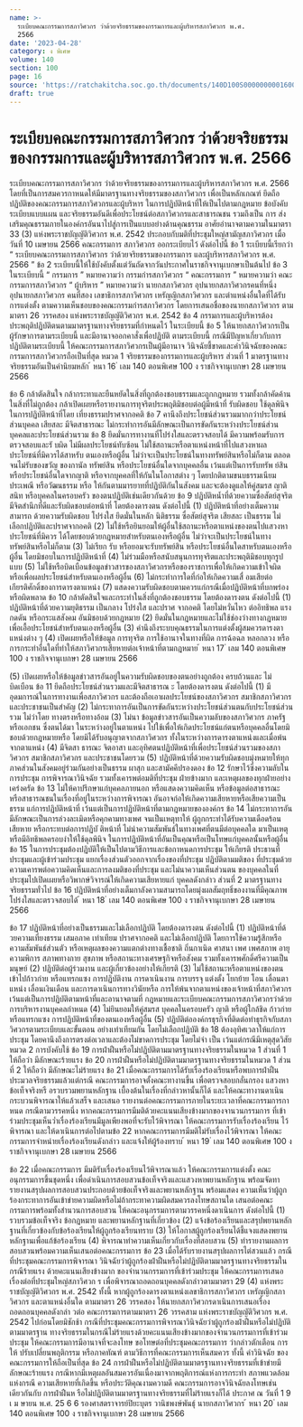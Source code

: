 ```yaml
---
name: >-
  ระเบียบคณะกรรมการสภาวิศวกร ว่าด้วยจริยธรรมของกรรมการและผู้บริหารสภาวิศวกร พ.ศ.
  2566
date: '2023-04-28'
category: ง พิเศษ
volume: 140
section: 100
page: 16
source: 'https://ratchakitcha.soc.go.th/documents/140D100S0000000001600.pdf'
draft: true
---
```


# ระเบียบคณะกรรมการสภาวิศวกร ว่าด้วยจริยธรรมของกรรมการและผู้บริหารสภาวิศวกร พ.ศ. 2566

ระเบียบคณะกรรมการสภาวิศวกร ว่าด้วยจริยธรรมของกรรมการและผู้บริหารสภาวิศวกร พ.ศ. 2566 โดยที่เป็นการสมควรกาหนดให้มีมาตรฐานทางจริยธรรมของสภาวิศวกร เพื่อเป็นหลักเกณฑ์ ยึดถือปฏิบัติของคณะกรรมการสภาวิศวกรและผู้บริหาร ในการปฏิบัติหน้าที่ให้เป็นไปตามกฎหมาย ข้อบังคับ ระเบียบแบบแผน และจริยธรรมอันดีเพื่อประโยชน์ต่อสภาวิศวกรและสาธารณชน รวมถึงเป็น การ ส่งเสริมคุณธรรมภายในองค์กรอันนาไปสู่การเป็นแบบอย่างด้านคุณธรรม อาศัยอำนาจตามความในมาตรา 33 (3) แห่งพระราชบัญญัติวิศวกร พ.ศ. 2542 ประกอบกับมติที่ประชุมใหญ่สามัญสภาวิศวกร เมื่อวันที่ 10 เมษายน 2566 คณะกรรมการ สภาวิศวกร ออกระเบียบไว้ ดังต่อไปนี้ ข้อ 1 ระเบียบนี้เรียกว่า “ ระเบียบคณะกรรมการสภาวิศวกร ว่าด้วยจริยธรรมของกรรมการ และผู้บริหารสภาวิศวกร พ.ศ. 2566 ” ข้อ 2 ระเบียบนี้ให้ใช้บังคับตั้งแต่วันถัดจากวันประกาศในราชกิจจานุเบกษาเป็นต้นไป ข้อ 3 ในระเบียบนี้ “ กรรมการ ” หมายความว่า กรรมกำรสภาวิศวกร “ คณะกรรมการ ” หมายความว่า คณะกรรมการสภาวิศวกร “ ผู้บริหาร ” หมายความว่า นายกสภาวิศวกร อุปนายกสภาวิศวกรคนที่หนึ่ง อุปนายกสภาวิศวกร คนที่สอง เลขาธิการสภาวิศวกร เหรัญญิกสภาวิศวกร และตำแหน่งอื่นใดที่ได้รับการแต่งตั้ง ตามความเห็นชอบของคณะกรรมกำรสภาวิศวกร โดยการเสนอชื่อของนายกสภาวิศวกร ตามมาตรา 26 วรรคสอง แห่งพระราชบัญญัติวิศวกร พ.ศ. 2542 ข้อ 4 กรรมการและผู้บริหารต้องประพฤติปฏิบัติตนตามมาตรฐานทางจริยธรรมที่กำหนดไว้ ในระเบียบนี้ ข้อ 5 ให้นายกสภาวิศวกรเป็นผู้รักษาการตามระเบียบนี้ และมีอานาจออกคาสั่งเพื่อปฏิบัติ ตามระเบียบนี้ กรณีมีปัญหาเกี่ยวกับการปฏิบัติตามระเบียบนี้ ให้คณะกรรมการสภาวิศวกรเป็นผู้มีอานาจ วินิจฉัยชี้ขาดและคำวินิจฉัยของคณะกรรมการสภาวิศวกรถือเป็นที่สุด หมวด 1 จริยธรรมของกรรมการและผู้บริหาร ส่วนที่ 1 มาตรฐานทางจริยธรรมอันเป็นค่านิยมหลัก ้ หนา 16 ่ เลม 140 ตอนพิเศษ 100 ง ราชกิจจานุเบกษา 28 เมษายน 2566

ข้อ 6 กล้าตัดสินใจ กล้ากระทาและยืนหยัดในสิ่งที่ถูกต้องชอบธรรมและถูกกฎหมาย รวมทั้งกล้าคัดค้านในสิ่งที่ไม่ถูกต้อง กล้าเปิดเผยหรือรายงานการทุจริตประพฤติมิชอบต่อผู้มีหน้าที่ รับผิดชอบ ใช้ดุลพินิจในการปฏิบัติหน้าที่โดย เที่ยงธรรมปราศจากอคติ ข้อ 7 คานึงถึงประโยชน์ส่วนรวมมากกว่าประโยชน์ส่วนบุคคล เสียสละ มีจิตสาธารณะ ไม่กระทำการอันมีลักษณะเป็นการขัดกันระหว่างประโยชน์ส่วนบุคคลและประโยชน์ส่วนรวม ข้อ 8 ยึดมั่นการทางานที่โปร่งใสและตรวจสอบได้ มีความพร้อมรับการตรวจสอบและรั บผิด ไม่มีผลประโยชน์ทับซ้อน ไม่ใช้สถานะหรือตาแหน่งหน้าที่ไปแสวงหาผลประโยชน์ที่มิควรได้สาหรับ ตนเองหรือผู้อื่น ไม่ว่าจะเป็นประโยชน์ในทางทรัพย์สินหรือไม่ก็ตาม ตลอดจนไม่รับของขวัญ ของกานัล ทรัพย์สิน หรือประโยชน์อื่นใดจากบุคคลอื่น เว้นแต่เป็นการรับทรัพ ย์สินหรือประโยชน์อื่นใดจากญาติ หรือจากบุคคลที่ให้กันในโอกาสต่าง ๆ โดยปกติตามขนบธรรมเนียม ประเพณี หรือวัฒนธรรม หรือ ให้กันตามมารยาทที่ปฏิบัติกันในสังคม และจะต้องดูแลให้คู่สมรส ญาติสนิท หรือบุคคลในครอบครัว ของตนปฏิบัติเช่นเดียวกันด้วย ข้อ 9 ปฏิบัติหน้ำที่ด้วยความซื่อสัตย์สุจริต มีจิตสำนึกที่ดีและรับผิดชอบต่อหน้าที่ โดยต้องดารงตน ดังต่อไปนี้ (1) ปฏิบัติหน้าที่อย่างเต็มความสามารถ ด้วยความรับผิดชอบ โปร่งใส ยึดมั่นในหลัก นิติธรรม ซื่อสัตย์สุจริต เสียสละ เป็นธรรม ไม่เลือกปฏิบัติและปราศจากอคติ (2) ไม่ใช้หรือยินยอมให้ผู้อื่นใช้สถานะหรือตาแหน่งของตนไปแสวงหาประโยชน์ที่มิควร ได้โดยชอบด้วยกฎหมายสำหรับตนเองหรือผู้อื่น ไม่ว่าจะเป็นประโยชน์ในทางทรัพย์สินหรือไม่ก็ตาม (3) ไม่เรียก รับ หรือยอมจะรับทรัพย์สิน หรือประโยชน์อื่นใดสาหรับตนเองหรือผู้อื่น โดยมิชอบในการปฏิบัติหน้าที่ (4) ไม่ร่วมมือหรือสนับสนุนการทุจริตและประพฤติมิชอบทุกรูปแบบ (5) ไม่ใช้หรือบิดเบือนข้อมูลข่าวสารของสภาวิศวกรหรือของราชการเพื่อให้เกิดความเข้าใจผิด หรือเพื่อผลประโยชน์สำหรับตนเองหรือผู้อื่น (6) ไม่กระทำการใดที่ก่อให้เกิดความเสื่ อมเสียต่อเกียรติศักดิ์ของการดารงตาแหน่ง (7) แสดงความรับผิดชอบตามควรแก่กรณีเมื่อปฏิบัติหน้าที่บกพร่องหรือผิดพลาด ข้อ 10 กล้าตัดสินใจและกระทำในสิ่งที่ถูกต้องชอบธรรม โดยต้องดารงตน ดังต่อไปนี้ (1) ปฏิบัติหน้าที่ด้วยความยุติธรรม เป็นกลาง โปร่งใส และปราศ จากอคติ โดยไม่หวั่นไหว ต่ออิทธิพล แรงกดดัน หรือกระแสสังคม อันมิชอบด้วยกฎหมาย (2) ยึดมั่นในกฎหมายและไม่ใช้ช่องว่างทางกฎหมายเพื่อเอื้อประโยชน์สำหรับตนเองหรือผู้อื่น (3) คำนึงถึงระบบคุณธรรมในการแต่งตั้งผู้สมควรดารงตาแหน่งต่าง ๆ (4) เปิดเผยหรือให้ข้อมูล การทุจริต การใช้อานาจในทางที่ผิด การฉ้อฉล หลอกลวง หรือ การกระทำอื่นใดที่ทำให้สภาวิศวกรเสียหายต่อเจ้าหน้าที่ตามกฎหมาย ้ หนา 17 ่ เลม 140 ตอนพิเศษ 100 ง ราชกิจจานุเบกษา 28 เมษายน 2566

(5) เปิดเผยหรือให้ข้อมูลข่าวสารอันอยู่ในความรับผิดชอบของตนอย่างถูกต้อง ครบถ้วนและ ไม่บิดเบือน ข้อ 11 ยึดถือประโยชน์ส่วนรวมและมีจิตสาธารณ ะ โดยต้องดารงตน ดังต่อไปนี้ (1) มีอุดมการณ์ในการทางานเพื่อสภาวิศวกร และต้องถือเอาผลประโยชน์ของสภาวิศวกร สมาชิกสภาวิศวกร และประชาชนเป็นสำคัญ (2) ไม่กระทาการอันเป็นการขัดกันระหว่างประโยชน์ส่วนตนกับประโยชน์ส่วนรวม ไม่ว่าโดย ทางตรงหรือทางอ้อม (3) ไม่นา ข้อมูลข่าวสารอันเป็นความลับของสภาวิศวกร ภาครัฐ หรือเอกชน ซึ่งตนได้มา ในระหว่างอยู่ในตาแหน่ง ไปใช้เพื่อให้เกิดประโยชน์แก่ตนหรือบุคคลอื่นโดยมิชอบด้วยกฎหมายหรือ โดยมิได้รับอนุญาตจากสภาวิศวกร ทั้งในระหว่างการดารงตาแหน่งและเมื่อพ้นจากตาแหน่ง (4) มีจิตสา ธารณะ จิตอาสา และอุทิศตนปฏิบัติหน้าที่เพื่อประโยชน์ส่วนรวมของสภาวิศวกร สมาชิกสภาวิศวกร และประชาชนโดยรวม (5) ปฏิบัติหน้าที่ด้วยความรับผิดชอบมุ่งหมายให้ทุกภาคส่วนในสังคมอยู่ร่วมกันอย่างเป็นธรรม ผาสุก และสามัคคีปรองดอง ข้อ 12 รักษาไว้ซึ่งความลับในการประชุม การพิจารณาวินิจฉัย รวมทั้งเคารพต่อมติที่ประชุม ฝ่ายข้างมาก และเหตุผลของทุกฝ่ายอย่างเคร่งครัด ข้อ 13 ไม่ให้คาปรึกษาแก่บุคคลภายนอก หรือแสดงความคิดเห็น หรือข้อมูลต่อสาธารณะ หรือสาธารณชนในเรื่องที่อยู่ในระหว่างการพิจารณา อันอาจก่อให้เกิดความเสียหายหรือเสียความเป็นธรรม แก่การปฏิบัติหน้าที่ เว้นแต่เป็นการปฏิบัติหน้าที่ตามกฎหมายขององค์กร ข้อ 14 ไม่กระทาการอันมีลักษณะเป็นการล่วงละเมิดหรือคุกคามทางเพศ จนเป็นเหตุทาให้ ผู้ถูกกระทำได้รับความเดือดร้อน เสียหาย หรือกระทบต่อการปฏิบั ติหน้าที่ ไม่นำความสัมพันธ์ในทางเพศที่ตนมีต่อบุคคลใด มาเป็นเหตุหรือมีอิทธิพลครอบงำให้ใช้ดุลพินิจ ในการปฏิบัติหน้าที่อันเป็นคุณหรือเป็นโทษแก่บุคคลนั้นหรือผู้อื่น ข้อ 15 ในการประชุมต้องปฏิบัติให้เป็นไปตามวิธีการและข้อกาหนดการประชุม ให้เกียรติ ประธานที่ประชุมและผู้เข้าร่วมประชุม แยกเรื่องส่วนตัวออกจากเรื่องของที่ประชุม ปฏิบัติตามมติของ ที่ประชุมด้วยความเคารพต่อความคิดเห็นและการลงมติของที่ประชุม และไม่นาความเห็นส่วนตน ของบุคคลในที่ประชุมไปเปิดเผยหรือวิพากษ์วิจารณ์ให้เกิดความเสียหายแก่ บุคคลดังกล่าว ส่วนที่ 2 มาตรฐานทางจริยธรรมทั่วไป ข้อ 16 ปฏิบัติหน้าที่อย่างเต็มกาลังความสามารถโดยมุ่งผลสัมฤทธิ์ของงานที่มีคุณภาพ โปร่งใสและตรวจสอบได้ ้ หนา 18 ่ เลม 140 ตอนพิเศษ 100 ง ราชกิจจานุเบกษา 28 เมษายน 2566

ข้อ 17 ปฏิบัติหน้าที่อย่างเป็นธรรมและไม่เลือกปฏิบัติ โดยต้องดารงตน ดังต่อไปนี้ (1) ปฏิบัติหน้าที่ด้ วยความเที่ยงธรรม เสมอภาค เท่าเทียม ปราศจากอคติ และไม่เลือกปฏิบัติ โดยการใช้ความรู้สึกหรือความสัมพันธ์ส่วนตัว หรือเหตุผลของความแตกต่างทางเชื้อชาติ ถิ่นกาเนิด ศาสนา เพศ เพศสภาพ อายุ ความพิการ สภาพทางกาย สุขภาพ หรือสถานะทางเศรษฐกิจหรือสังคม รวมทั้งเคารพศักดิ์ศรีความเป็นมนุษย์ (2) ปฏิบัติต่อผู้ร่วมงาน และผู้เกี่ยวข้องอย่างให้เกียรติ (3) ไม่ใช้สถานะหรือตาแหน่งของตนเข้าไปก้าวก่าย หรือแทรกแซง การปฏิบัติงาน การดาเนินงาน การบรรจุ แต่งตั้ง โยกย้าย โอน เลื่อนตาแหน่ง เลื่อนเงินเดือน และการดาเนินการทางวินัยหรือ การให้พ้นจากตาแหน่งของเจ้าหน้าที่สภาวิศวกร เว้นแต่เป็นการปฏิบัติตามหน้าที่และอานาจตามที่ กฎหมายและระเบียบคณะกรรมการสภาวิศวกรว่าด้วยการบริหารงานบุคคลกำหนด (4) ไม่ยินยอมให้คู่สมรส บุคคลในครอบครัว ญาติ หรือผู้ใกล้ชิด ก้าวก่าย หรือแทรกแซง การปฏิบัติหน้าที่ของตนเองหรือผู้อื่น (5) ปฏิบัติต่อองค์กรธุรกิจที่ติดต่อทำธุรกิจกับสภาวิศวกรตามระเบียบและขั้นตอน อย่างเท่าเทียมกัน โดยไม่เลือกปฏิบัติ ข้อ 18 ต้องอุทิศเวลาให้แก่การประชุม โดยคานึงถึงการตรงต่อเวลาและต้องไม่ขาดการประชุม โดยไม่จำ เป็น เว้นแต่กรณีมีเหตุสุดวิสัย หมวด 2 การบังคับใช้ ข้อ 19 การฝ่าฝืนหรือไม่ปฏิบัติตามมาตรฐานทางจริยธรรมในหมวด 1 ส่วนที่ 1 ให้ถือว่า มีลักษณะร้ายแรง ข้อ 20 การฝ่าฝืนหรือไม่ปฏิบัติตามมาตรฐานทางจริยธรรมในหมวด 1 ส่วนที่ 2 ให้ถือว่า มีลักษณะไม่ร้ายแรง ข้อ 21 เมื่อคณะกรรมการได้รับเรื่องร้องเรียนหรือพบการฝ่าฝืนประมวลจริยธรรมแล้วแต่กรณี คณะกรรมการอาจตั้งคณะทางานขึ้น เพื่อตรวจสอบกลั่นกรอง แสวงหาข้อเท็จจริงหรื อรวบรวมพยานหลักฐาน เบื้องต้นในเรื่องที่กล่าวหานั้นก็ได้ และให้คณะทางานดาเนินกระบวนพิจารณาให้แล้วเสร็จ และเสนอ รายงานต่อคณะกรรมการภายในระยะเวลาที่คณะกรรมการกาหนด กรณีตามวรรคหนึ่ง หากคณะกรรมการมีมติด้วยคะแนนเสียงข้างมากของจานวนกรรมการ ที่เข้าร่วมประชุมเห็นว่ำเรื่องร้องเรียนมีมูลเพียงพอที่จะรับไว้พิจารณา ให้คณะกรรมการรับเรื่องร้องเรียน ไว้พิจารณา และให้ดาเนินการต่อไปตามข้อ 22 หากคณะกรรมการมีมติไม่รับเรื่องไว้พิจารณา ให้คณะกรรมการจำหน่ายเรื่องร้องเรียนดังกล่าว และแจ้งให้ผู้ร้องทราบ ้ หนา 19 ่ เลม 140 ตอนพิเศษ 100 ง ราชกิจจานุเบกษา 28 เมษายน 2566

ข้อ 22 เมื่อคณะกรรมการ มีมติรับเรื่องร้องเรียนไว้พิจารณาแล้ว ให้คณะกรรมการแต่งตั้ง คณะอนุกรรมการขึ้นชุดหนึ่ง เพื่อดำเนินการสอบสวนข้อเท็จจริงและแสวงหาพยานหลักฐาน พร้อมจัดทารายงานสรุปผลการสอบสวนประกอบด้วยข้อเท็จจริงและพยานหลักฐาน พร้อมแสดง ความเห็นว่าผู้ถูกร้องกระทาการอันเข้าข่ายความผิดหรือไม่ถ้ากระทาความผิดสมควรลงโทษสถานใด เสนอต่อคณะกรรมการพร้อมทั้งสำนวนการสอบสวน ให้คณะอนุกรรมการตามวรรคหนึ่งดาเนินการ ดังต่อไปนี้ (1) รวบรวมข้อเท็จจริง ข้อกฎหมาย และพยานหลักฐานที่เกี่ยวข้อง (2) แจ้งข้อร้องเรียนและสรุปพยานหลักฐานที่เกี่ยวข้องกับข้อร้องเรียนให้ผู้ถูกร้องเรียนทราบ (3) ให้โอกาสผู้ถูกร้องเรียนได้ชี้แจงแสดงพยานหลักฐานเพื่อแก้ข้อร้องเรียน (4) พิจารณาทำความเห็นเกี่ยวกับเรื่องที่สอบสวน (5) ทำรายงานผลการสอบสวนพร้อมความเห็นเสนอต่อคณะกรรมการ ข้อ 23 เมื่อได้รับรายงานสรุปผลการไต่สวนแล้ว กรณีที่ประชุมคณะกรรมการพิจารณา วินิจฉัยว่าผู้ถูกร้องฝ่าฝืนหรือไม่ปฏิบัติตามมาตรฐานทางจริยธรรมในกรณีร้ายแรง ด้วยคะแนนเสียงข้างมาก ของจำนวนกรรมการที่เข้าร่วมประชุม ให้คณะกรรมการเสนอเรื่องต่อที่ประชุมใหญ่สภาวิศวก ร เพื่อพิจารณาถอดถอนบุคคลดังกล่าวตามมาตรา 29 (4) แห่งพระราชบัญญัติวิศวกร พ.ศ. 2542 ทั้งนี้ หากผู้ถูกร้องดารงตาแหน่งเลขาธิการสภาวิศวกร เหรัญญิกสภาวิศวกร และตาแหน่งอื่นใด ตามมาตรา 26 วรรคสอง ให้นายกสภาวิศวกรดาเนินการเสนอเรื่องถอดถอนบุคคลดังกล่า วต่อ คณะกรรมการตามมาตรา 26 วรรคสาม แห่งพระราชบัญญัติวิศวกร พ.ศ. 2542 ไปก่อนโดยมิชักช้า กรณีที่ประชุมคณะกรรมการพิจารณาวินิจฉัยว่าผู้ถูกร้องฝ่าฝืนหรือไม่ปฏิบัติตามมาตรฐาน ทางจริยธรรมในกรณีไม่ร้ายแรงด้วยคะแนนเสียงข้างมากของจำนวนกรรมการที่เข้าร่วมประชุม ให้คณะกรรมการมีอานาจที่จะลงโทษ ขอโทษต่อที่ประชุมคณะกรรมการ ว่ากล่าวตักเตือน การให้ ปรับเปลี่ยนพฤติกรรม หรือภาคทัณฑ์ ตามวิธีการที่คณะกรรมการเห็นสมควร ทั้งนี้ คำวินิจฉัย ของคณะกรรมการให้ถือเป็นที่สุด ข้อ 24 การฝ่าฝืนหรือไม่ปฏิบัติตามมาตรฐานทางจริยธรรมที่เข้าข่ายมีลักษณะร้ายแรง กรณีหากมีเหตุผลอันสมควรอันเนื่องมาจากพฤติการณ์แห่งการกระทำ สภาพแวดล้อมแห่งกรณี ความเสียหายที่เกิดขึ้น หรือประวัติคุณงามความดี คณะกรรมการอาจวินิจฉัยลงโทษเช่นเดียวกันกับ การฝ่าฝืนห รือไม่ปฏิบัติตามมาตรฐานทางจริยธรรมที่ไม่ร้ายแรงก็ได้ ประกาศ ณ วันที่ 1 9 เ ม ษายน พ.ศ. 25 6 6 รองศาสตราจารย์ปิยะบุตร วานิชพงษ์พันธุ์ นายกสภาวิศวกร ้ หนา 20 ่ เลม 140 ตอนพิเศษ 100 ง ราชกิจจานุเบกษา 28 เมษายน 2566
